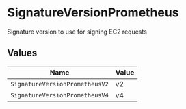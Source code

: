 # SignatureVersionPrometheus

Signature version to use for signing EC2 requests


## Values

| Name                           | Value                          |
| ------------------------------ | ------------------------------ |
| `SignatureVersionPrometheusV2` | v2                             |
| `SignatureVersionPrometheusV4` | v4                             |